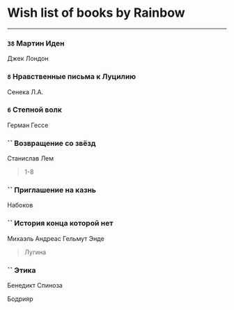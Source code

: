# Wish list of books by Rainbow
---

### `38` Мартин Иден
Джек Лондон

### `8` Нравственные письма к Луцилию
Сенека Л.А.

### `6` Степной волк
Герман Гессе

### `` Возвращение со звёзд
Станислав Лем
> 1-8

### `` Приглашение на казнь
Набоков

### `` История конца которой нет
Михаэль Андреас Гельмут Энде
> Лугина

### `` Этика
Бенедикт Спиноза

Бодрияр


